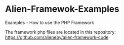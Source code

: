 # Alien-Framewok-Examples
Examples - How to use the PHP Framework

The framework php files are located in this repository:
https://github.com/alieneby/alien-framework-code
